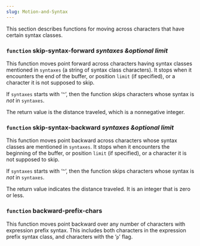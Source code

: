 ```yaml
---
slug: Motion-and-Syntax
---
```


This section describes functions for moving across characters that have certain syntax classes.

### <span className="tag function">`function`</span> **skip-syntax-forward** *syntaxes \&optional limit*

This function moves point forward across characters having syntax classes mentioned in `syntaxes` (a string of syntax class characters). It stops when it encounters the end of the buffer, or position `limit` (if specified), or a character it is not supposed to skip.

If `syntaxes` starts with ‘`^`’, then the function skips characters whose syntax is *not* in `syntaxes`.

The return value is the distance traveled, which is a nonnegative integer.

### <span className="tag function">`function`</span> **skip-syntax-backward** *syntaxes \&optional limit*

This function moves point backward across characters whose syntax classes are mentioned in `syntaxes`. It stops when it encounters the beginning of the buffer, or position `limit` (if specified), or a character it is not supposed to skip.

If `syntaxes` starts with ‘`^`’, then the function skips characters whose syntax is *not* in `syntaxes`.

The return value indicates the distance traveled. It is an integer that is zero or less.

### <span className="tag function">`function`</span> **backward-prefix-chars**

This function moves point backward over any number of characters with expression prefix syntax. This includes both characters in the expression prefix syntax class, and characters with the ‘`p`’ flag.
